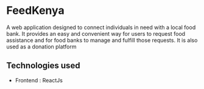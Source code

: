 # FeedKenya

A web application designed to connect individuals in need with a local food bank. It provides an easy and convenient way for users to request food assistance and for food banks to manage and fulfill those requests. It is also used as a donation platform

## Technologies used

- Frontend : ReactJs
